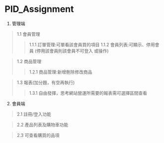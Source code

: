 # PID_Assignment

1. 管理端
>1.1 會員管理
>>1.1.1 訂單管理:可單看該會員買的項目
1.1.2 會員列表:可顯示、停用會員 (停用該會員則該會員不可登入 或操作)

>1.2 商品管理
>>1.2.1 商品管理:新增刪除修改商品

>1.3 報表(加分題，有空再執行)
>>1.3.1 自由發揮，思考網站營運所需要的報表需可選擇區間查看
2. 會員端
>2.1 註冊/登入功能

>2.2 產品列表及購物車功能 

>2.3 可查看購買的品項